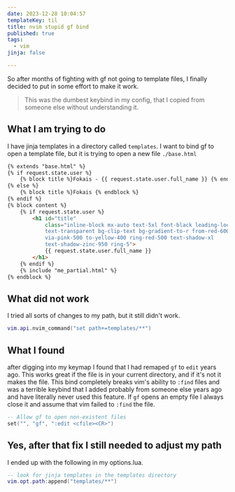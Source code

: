 ```yaml
---
date: 2023-12-28 10:04:57
templateKey: til
title: nvim stupid gf bind
published: true
tags:
  - vim
jinja: false

---
```


So after months of fighting with gf not going to template files, I finally
decided to put in some effort to make it work.

> This was the dumbest keybind in my config, that I copied from someone else
> without understanding it.

## What I am trying to do

I have jinja templates in a directory called `templates`.  I want to bind gf to
open a template file, but it is trying to open a new file `./base.html`

``` html
{% extends "base.html" %}
{% if request.state.user %}
    {% block title %}Fokais - {{ request.state.user.full_name }} {% endblock %}
{% else %}
    {% block title %}Fokais {% endblock %}
{% endif %}
{% block content %}
    {% if request.state.user %}
        <h1 id="title"
            class="inline-block mx-auto text-5xl font-black leading-loose
            text-transparent bg-clip-text bg-gradient-to-r from-red-600
            via-pink-500 to-yellow-400 ring-red-500 text-shadow-xl
            text-shadow-zinc-950 ring-5">
            {{ request.state.user.full_name }}
        </h1>
    {% endif %}
    {% include "me_partial.html" %}
{% endblock %}
```

## What did not work

I tried all sorts of changes to my path, but it still didn't work.

``` lua
vim.api.nvim_command("set path+=templates/**")

```

## What I found

after digging into my keymap I found that I had remaped `gf` to `edit` years
ago.  This works great if the file is in your current directory, and if it's not
it makes the file.  This bind completely breaks vim's ability to `:find` files
and was a terrible keybind that I added probably from someone else years ago
and have literally never used this feature.  If `gf` opens an empty file I
always close it and assume that vim failed to `:find` the file.

``` lua
-- Allow gf to open non-existent files
set("", "gf", ":edit <cfile><CR>")
```

## Yes, after that fix I still needed to adjust my path

I ended up with the following in my options.lua.

``` lua
-- look for jinja templates in the templates directory
vim.opt.path:append("templates/**")
```
